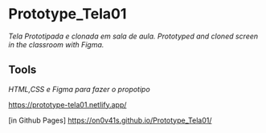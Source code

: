 # Prototype_Tela01
_Tela Prototipada e clonada em sala de aula. Prototyped and cloned screen in the classroom with Figma._

## Tools
_HTML,CSS e Figma para fazer o propotipo_

<https://prototype-tela01.netlify.app/>

[in Github Pages] <https://on0v41s.github.io/Prototype_Tela01/>
